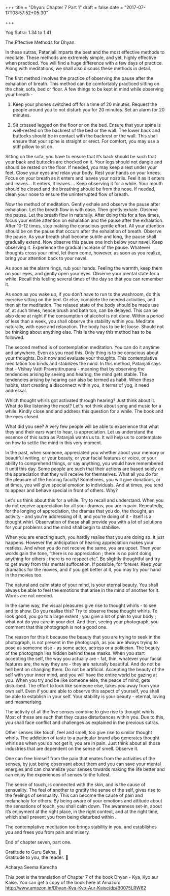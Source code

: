 +++
title = "Dhyan: Chapter 7 Part 1"
draft = false
date = "2017-07-17T08:57:52+05:30"

+++

Yog Sutra: 1.34 to 1.41

The Effective Methods for Dhyan.

In these sutras, Patanjali imparts the best and the most effective methods to meditate. These methods are extremely simple, and yet, highly effective when practiced. You will find a huge difference with a few days of practice. Along with meditations, we shall also discuss these methods in detail.

The first method involves the practice of observing the pause after the exhalation of breath. This method can be comfortably practiced sitting on the chair, sofa, bed or floor. A few things to be kept in mind while observing your breath -

1. Keep your phones switched off for a time of 20 minutes. Request the people around you to not disturb you for 20 minutes. Set an alarm for 20 minutes.

2. Sit crossed legged on the floor or on the bed. Ensure that your spine is well-rested on the backrest of the bed or the wall. The lower back and buttocks should be in contact with the backrest or the wall. This shall ensure that your spine is straight or erect. For comfort, you may use a stiff pillow to sit on.

Sitting on the sofa, you have to ensure that it’s back should be such that your back and buttocks are chocked on it. Your legs should not dangle and should be rested on the floor. If needed, you may keep a rest under your feet. Close your eyes and relax your body. Rest your hands on your knees. Focus on your breath as it enters and leaves your nostrils. Feel it as it enters and leaves... It enters, it leaves.... Keep observing it for a while. Your mouth should be closed and the breathing should be from the nose. If needed, clean your nose to ensure the uninterrupted flow of breath.

Now the method of meditation. Gently exhale and observe the pause after exhalation. Let the breath flow in with ease. Then gently exhale. Observe the pause. Let the breath flow in naturally. After doing this for a few times, focus your entire attention on exhalation and the pause after the exhalation. After 10-12 times, stop making the conscious gentle effort. All your attention should be on the pause that occurs after the exhalation of breath. Observe the pause. As your breath shall become subtle and long, the pause shall gradually extend. Now observe this pause one inch below your navel. Keep observing it. Experience the gradual increase of the pause. Whatever thoughts cross your mind, let them come, however, as soon as you realize, bring your attention back to your navel.

As soon as the alarm rings, rub your hands. Feeling the warmth, keep them on your eyes, and gently open your eyes. Observe your mental state for a while. Recall this feeling several times of the day so that you can remember it.

As soon as you wake up, if you don’t have to run to the washroom, do this exercise sitting on the bed. Or else, complete the needed activities, and then sit for meditation. The relaxed state of the body should be made use of, at such times, hence brush and bath too, can be delayed. This can be also done at night if the consumption of alcohol is not done. Within a period of less than a week, you shall observe the stability within you. Meditate naturally, with ease and relaxation. The body has to be let loose. Should not be thinking about anything else. This is the way this method has to be followed.

The second method is of contemplation meditation. You can do it anytime and anywhere. Even as you read this. Only thing is to be conscious about your thoughts. Do it now and evaluate your thoughts. This contemplative meditation too binds and stabilizes the mind. In this method, Patanjali says that - Vishay Vatti Pravruttirupana - meaning that by observing the tendencies arising by seeing and hearing, the mind gets stable. The tendencies arising by hearing can also be termed as habit. When these habits, start creating a disconnect within you, it terms of yog, it need addressal.

Which thought whirls got activated through hearing? Just think about it. What do like listening the most? Let's not think about song and music for a while. Kindly close and and address this question for a while. The book and the eyes closed.

What did you see? A very few people will be able to experience that what they and their ears want to hear, is appreciation. Let us understand the essence of this sutra as Patanjali wants us to. It will help us to contemplate on how to settle the mind in this very moment.

In the past, when someone, appreciated you whether about your memory or beautiful writing, or your beauty, or your facial features or voice, or your ability to comprehend things, or say anything, you would have remembered it until this day. Some people are such that their actions are based solely on the appreciation that they will receive for themselves. What all you do for the pleasure of the hearing faculty! Sometimes, you will give donations, or at times, you will give special emotion to individuals. And at times, you tend to appear and behave special in front of others. Why?

Let's us think about this for a while. Try to recall and understand. When you do not receive appreciation for all your dramas, you are in pain. Repeatedly, for the longing of appreciation, the dramas that you do, the thought, an activity - and you're addressing of it, and you're doing of it - itself is a thought whirl. Observation of these shall provide you with a lot of solutions for your problems and the mind shall begin to stabilise.

When you are enacting such, you hardly realise that you are doing so. It just happens. However the anticipation of hearing appreciation makes your restless. And when you do not receive the same, you are upset. Then your words gain the tone, “there is no appreciation ; there is no point doing anything for others ; there is no respect etc”. Be slightly thoughtful and try to get away from this mental suffocation. If possible, for forever. Keep your dramatics for the movies, and if you get better at it, you may try your hand in the movies too.

The natural and calm state of your mind, is your eternal beauty. You shall always be able to feel the emotions that arise in the mind of another for it. Words are not needed.

In the same way, the visual pleasures give rise to thought whirls - to see and to show. Do you realise this? Try to observe these thought whirls. To look good, you go to a large extent ; you give a lot of pain to your body ; what not do you care in your diet. And then, seeing your photograph, you comment that this photograph is not a good one.

The reason for this it because the beauty that you are trying to seek in the photograph, is not present in the photograph, as you are always trying to pose as someone else - as some actor, actress or a politician. The beauty of the photograph lies hidden behind these masks. When you start accepting the self, the way you actually are - fat, thin, whatever your facial features are, the way they are - they are naturally beautiful. And do not be hell bent on changing them. Do not be artificial. Accepting the beauty of the self with your inner mind, and you will have the entire world be gazing at you. When you try and be like someone else, the peace of mind, gets disturbed. The effort to look like someone else, takes you away from your own self. Even if you are able to observe this aspect of yourself, you shall be able to establish in your self. Your stability is your beauty - eternal, loving and mesmerising.

The activity of all the five senses combine to give rise to thought whirls. Most of these are such that they cause disturbances within you. Due to this, you shall face conflict and challenges as explained in the previous sutras.

Other senses like touch, feel and smell, too give rise to similar thought whirls. The addiction of taste to a particular brand also generates thought whirls as when you do not get it, you are in pain. Just think about all those industries that are dependent on the sense of smell. Observe it.

One can free himself from the pain that enates from the activities of the senses, by just being observant about them and you can save your mental energies and can channelize your senses towards making the life better and can enjoy the experiences of senses to the fullest.

The sense of touch, is connected with the skin, and is the cause of sensuality. The feel of another to gratify the sense of the self, gives rise to the feelings of sensuality. This can become the cause of pain and melancholy for others. By being aware of your emotions and attitude about the sensations of touch, you shall calm down. The awareness set-in, about it’s enjoyment at the right place, in the right context, and at the right time, which shall prevent you from being disturbed within .

The contemplative meditation too brings stability in you, and establishes you and frees you from pain and misery.

End of chapter seven, part one.

Gratitude to Guru Sakha. 🙏  
Gratitude to you, the reader. 🙏

Acharya Seema Karecha

This post is the translation of Chapter 7 of the book Dhyan - Kya, Kyo aur Kaise. You can get a copy of the book here at Amazon: 
http://www.amazon.in/Dhyan-Kya-Kyo-Aur-Kaise/dp/B0075LRW62
